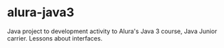 # alura-java3
Java project to development activity to Alura's Java 3 course, Java Junior carrier. Lessons about interfaces.